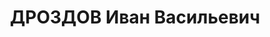 ---
title: ДРОЗДОВ Иван Васильевич
description: "Род. в 1896, член ВКП(б). Проживал: Сорочинский р-н. Секретарь райкома\
  \ ВКП(б) \n  Приговор: ВК ВС СССР, 29.01.1938 – ВМН. \n  Реабилитирован июль 1957"
---